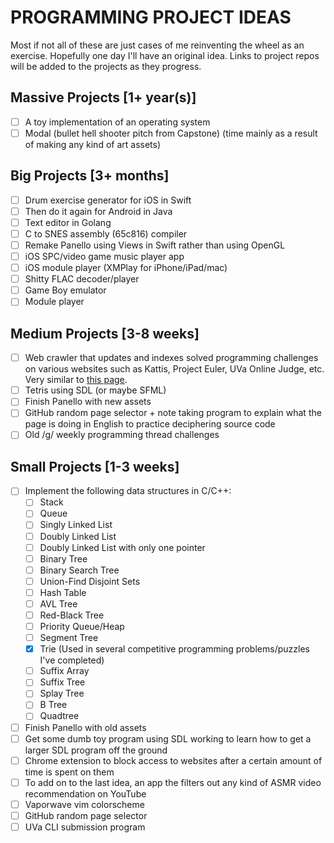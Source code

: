 # PROGRAMMING PROJECT IDEAS

Most if not all of these are just cases of me reinventing the wheel as an exercise. Hopefully one day I'll have an original idea. Links to project repos will be added to the projects as they progress.

## Massive Projects [1+ year(s)]
* [ ] A toy implementation of an operating system
* [ ] Modal (bullet hell shooter pitch from Capstone) (time mainly as a result of making any kind of art assets)

## Big Projects [3+ months]
* [ ] Drum exercise generator for iOS in Swift
* [ ] Then do it again for Android in Java
* [ ] Text editor in Golang
* [ ] C to SNES assembly (65c816) compiler
* [ ] Remake Panello using Views in Swift rather than using OpenGL
* [ ] iOS SPC/video game music player app
* [ ] iOS module player (XMPlay for iPhone/iPad/mac)
* [ ] Shitty FLAC decoder/player
* [ ] Game Boy emulator
* [ ] Module player

## Medium Projects [3-8 weeks]
* [ ] Web crawler that updates and indexes solved programming challenges on various websites such as Kattis, Project Euler, UVa Online Judge, etc. Very similar to [this page](https://algo.is/solved-problems/).
* [ ] Tetris using SDL (or maybe SFML)
* [ ] Finish Panello with new assets
* [ ] GitHub random page selector + note taking program to explain what the page is doing in English to practice deciphering source code
* [ ] Old /g/ weekly programming thread challenges

## Small Projects [1-3 weeks]
* [ ] Implement the following data structures in C/C++:
	* [ ] Stack
	* [ ] Queue
	* [ ] Singly Linked List
	* [ ] Doubly Linked List
	* [ ] Doubly Linked List with only one pointer
	* [ ] Binary Tree
	* [ ] Binary Search Tree
	* [ ] Union-Find Disjoint Sets
	* [ ] Hash Table
	* [ ] AVL Tree
	* [ ] Red-Black Tree
	* [ ] Priority Queue/Heap
	* [ ] Segment Tree
	* [x] Trie (Used in several competitive programming problems/puzzles I've completed)
	* [ ] Suffix Array
	* [ ] Suffix Tree
	* [ ] Splay Tree
	* [ ] B Tree
	* [ ] Quadtree
* [ ] Finish Panello with old assets
* [ ] Get some dumb toy program using SDL working to learn how to get a larger SDL program off the ground
* [ ] Chrome extension to block access to websites after a certain amount of time is spent on them
* [ ] To add on to the last idea, an app the filters out any kind of ASMR video recommendation on YouTube
* [ ] Vaporwave vim colorscheme
* [ ] GitHub random page selector
* [ ] UVa CLI submission program
